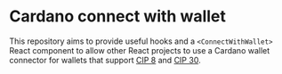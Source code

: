 # Cardano connect with wallet

This repository aims to provide useful hooks and a `<ConnectWithWallet>` React component to allow other React projects to use a Cardano wallet connector for wallets that support [CIP 8](https://cips.cardano.org/cips/cip8/) and [CIP 30](https://cips.cardano.org/cips/cip30/).
